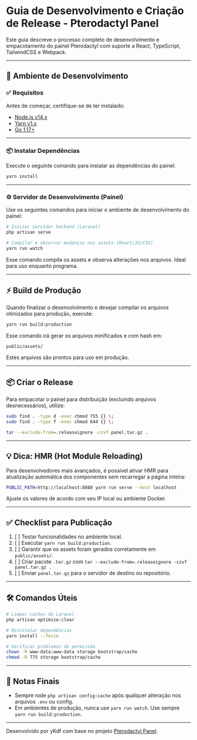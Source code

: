 # Guia de Desenvolvimento e Criação de Release - Pterodactyl Panel

Este guia descreve o processo completo de desenvolvimento e empacotamento do painel Pterodactyl com suporte a React, TypeScript, TailwindCSS e Webpack.

---

## 🧪 Ambiente de Desenvolvimento

### ✅ Requisitos

Antes de começar, certifique-se de ter instalado:

- [Node.js v14.x](https://nodejs.org/en/)
- [Yarn v1.x](https://classic.yarnpkg.com/lang/en/)
- [Go 1.17+](https://golang.org/)

---

### 📦 Instalar Dependências

Execute o seguinte comando para instalar as dependências do painel:

```bash
yarn install
```

---

### ⚙️ Servidor de Desenvolvimento (Painel)

Use os seguintes comandos para iniciar o ambiente de desenvolvimento do painel:

```bash
# Iniciar servidor backend (Laravel)
php artisan serve
```

```bash
# Compilar e observar mudanças nos assets (React/JS/CSS)
yarn run watch
```

Esse comando compila os assets e observa alterações nos arquivos. Ideal para uso enquanto programa.

---

## ⚡ Build de Produção

Quando finalizar o desenvolvimento e desejar compilar os arquivos otimizados para produção, execute:

```bash
yarn run build:production
```

Esse comando irá gerar os arquivos minificados e com hash em:

```
public/assets/
```

Estes arquivos são prontos para uso em produção.

---

## 📦 Criar o Release

Para empacotar o painel para distribuição (excluindo arquivos desnecessários), utilize:

```bash
sudo find . -type d -exec chmod 755 {} \;
sudo find . -type f -exec chmod 644 {} \;

tar --exclude-from=.releaseignore -czvf panel.tar.gz .
```

---

## 💡 Dica: HMR (Hot Module Reloading)

Para desenvolvedores mais avançados, é possível ativar HMR para atualização automática dos componentes sem recarregar a página inteira:

```bash
PUBLIC_PATH=http://localhost:8080 yarn run serve --host localhost
```

Ajuste os valores de acordo com seu IP local ou ambiente Docker.

---

## ✅ Checklist para Publicação

1. [ ] Testar funcionalidades no ambiente local.
2. [ ] Executar `yarn run build:production`.
3. [ ] Garantir que os assets foram gerados corretamente em `public/assets/`.
4. [ ] Criar pacote `.tar.gz` com `tar --exclude-from=.releaseignore -czvf panel.tar.gz .`
5. [ ] Enviar `panel.tar.gz` para o servidor de destino ou repositório.

---

## 🛠 Comandos Úteis

```bash
# Limpar caches do Laravel
php artisan optimize:clear

# Reinstalar dependências
yarn install --force

# Verificar problemas de permissão
chown -R www-data:www-data storage bootstrap/cache
chmod -R 775 storage bootstrap/cache
```

---

## 🧠 Notas Finais

- Sempre rode `php artisan config:cache` após qualquer alteração nos arquivos `.env` ou config.
- Em ambientes de produção, nunca use `yarn run watch`. Use sempre `yarn run build:production`.

---

Desenvolvido por yKdf com base no projeto [Pterodactyl Panel](https://github.com/pterodactyl/panel).

